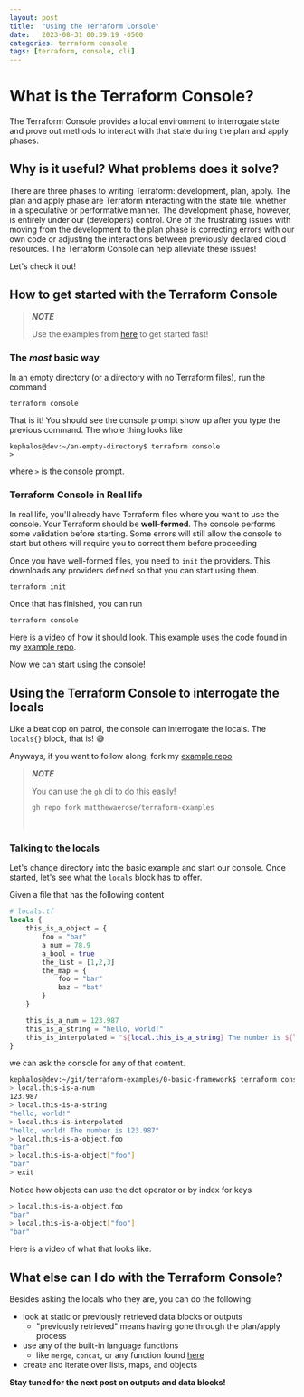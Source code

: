 ```yaml
---
layout: post
title:  "Using the Terraform Console"
date:   2023-08-31 00:39:19 -0500
categories: terraform console
tags: [terraform, console, cli]
---
```

# What is the Terraform Console?
The Terraform Console provides a local environment to interrogate state and prove out methods to interact with that state during the plan and apply phases.

## Why is it useful? What problems does it solve?
There are three phases to writing Terraform: development, plan, apply.
The plan and apply phase are Terraform interacting with the state file, whether in a speculative or performative manner.
The development phase, however, is entirely under our (developers) control.
One of the frustrating issues with moving from the development to the plan phase is correcting errors with our own code or adjusting the interactions  between previously declared cloud resources.
The Terraform Console can help alleviate these issues!

Let's check it out!

## How to get started with the Terraform Console
> **_NOTE_**
> 
> Use the examples from [here](https://github.com/matthewaerose/terraform-examples) to get started fast!

### The *most* basic way
In an empty directory (or a directory with no Terraform files), run the command
```
terraform console
```
That is it! You should see the console prompt show up after you type the previous command. The whole thing looks like
```
kephalos@dev:~/an-empty-directory$ terraform console
>
```

where `>` is the console prompt.


### Terraform Console in Real life
In real life, you'll already have Terraform files where you want to use the console. Your Terraform should be **well-formed**. The console performs some validation before starting. Some errors will still allow the console to start but others will require you to correct them before proceeding

Once you have well-formed files, you need to `init` the providers. This downloads any providers defined so that you can start using them.
```
terraform init
```

Once that has finished, you can run
```
terraform console
```

Here is a video of how it should look. This example uses the code found in my [example repo](https://github.com/matthewaerose/terraform-examples).

<script async id="asciicast-605819" src="https://asciinema.org/a/605819.js"></script>

Now we can start using the console!

## Using the Terraform Console to interrogate the locals
Like a beat cop on patrol, the console can interrogate the locals. The `locals{}` block, that is! 😅

Anyways, if you want to follow along, fork my [example repo](https://github.com/matthewaerose/terraform-examples)
> **_NOTE_**
>
> You can use the `gh` cli to do this easily!
> ```
> gh repo fork matthewaerose/terraform-examples
> ```
> &nbsp;

### Talking to the locals
Let's change directory into the basic example and start our console. Once started, let's see what the `locals` block has to offer.

Given a file that has the following content
```terraform
# locals.tf
locals {
    this_is_a_object = {
        foo = "bar"
        a_num = 78.9
        a_bool = true
        the_list = [1,2,3]
        the_map = {
            foo = "bar"
            baz = "bat"
        }
    }

    this_is_a_num = 123.987
    this_is_a_string = "hello, world!"
    this_is_interpolated = "${local.this_is_a_string} The number is ${local.this_is_a_num}"
}
```

we can ask the console for any of that content.

```bash
kephalos@dev:~/git/terraform-examples/0-basic-framework$ terraform console
> local.this-is-a-num
123.987
> local.this-is-a-string
"hello, world!"
> local.this-is-interpolated
"hello, world! The number is 123.987"
> local.this-is-a-object.foo
"bar"
> local.this-is-a-object["foo"]
"bar"
> exit
```

Notice how objects can use the dot operator or by index for keys
```bash
> local.this-is-a-object.foo
"bar"
> local.this-is-a-object["foo"]
"bar"
```

Here is a video of what that looks like. 
<script async id="asciicast-605826" src="https://asciinema.org/a/605826.js"></script>

## What else can I do with the Terraform Console?
Besides asking the locals who they are, you can do the following:
- look at static or previously retrieved data blocks or outputs
  - "previously retrieved" means having gone through the plan/apply process
- use any of the built-in language functions
  - like `merge`, `concat`, or any function found [here](https://developer.hashicorp.com/terraform/language/functions)
- create and iterate over lists, maps, and objects

**Stay tuned for the next post on outputs and data blocks!**
